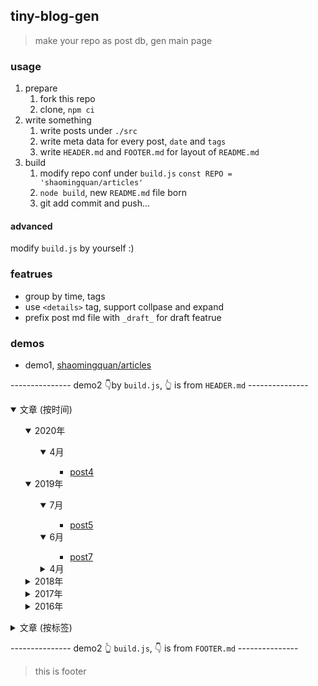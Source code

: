 ## tiny-blog-gen

> make your repo as post db, gen main page

### usage

1. prepare
    1. fork this repo
    2. clone, `npm ci`
2. write something
    1. write posts under `./src`
    2. write meta data for every post, `date` and `tags`
    3. write `HEADER.md` and `FOOTER.md` for layout of `README.md`
3. build
    1. modify repo conf under `build.js` `const REPO = 'shaomingquan/articles'`
    2. `node build`, new `README.md` file born
    3. git add commit and push...

#### advanced

modify `build.js` by yourself :)

### featrues

- group by time, tags
- use `<details>` tag, support collpase and expand
- prefix post md file with `_draft_` for draft featrue

### demos

- demo1, [shaomingquan/articles](https://github.com/shaomingquan/articles/blob/master/README.md#%E6%AC%A2%E8%BF%8E)

--------------- demo2 👇by `build.js`, 👆 is from `HEADER.md` ---------------
<details open>
    <summary>文章 (按时间)</summary>
    <ul>
        <details open>
    <summary>2020年</summary>
    <ul>
        <details open>
    <summary>4月</summary>
    <ul>
        <ul><li><a href="https://github.com/shaomingquan/tiny-blog-gen/blob/master/src/post4.md">post4</a><span>&nbsp;</span></li></ul>
    </ul>
</details>
    </ul>
</details><details open>
    <summary>2019年</summary>
    <ul>
        <details open>
    <summary>7月</summary>
    <ul>
        <ul><li><a href="https://github.com/shaomingquan/tiny-blog-gen/blob/master/src/post5.md">post5</a><span>&nbsp;</span></li></ul>
    </ul>
</details><details open>
    <summary>6月</summary>
    <ul>
        <ul><li><a href="https://github.com/shaomingquan/tiny-blog-gen/blob/master/src/post7.md">post7</a><span>&nbsp;</span></li></ul>
    </ul>
</details><details >
    <summary>4月</summary>
    <ul>
        <ul><li><a href="https://github.com/shaomingquan/tiny-blog-gen/blob/master/src/post3.md">post3</a><span>&nbsp;</span></li></ul>
    </ul>
</details>
    </ul>
</details><details >
    <summary>2018年</summary>
    <ul>
        <details >
    <summary>12月</summary>
    <ul>
        <ul><li><a href="https://github.com/shaomingquan/tiny-blog-gen/blob/master/src/post6.md">post6</a><span>&nbsp;</span></li></ul>
    </ul>
</details>
    </ul>
</details><details >
    <summary>2017年</summary>
    <ul>
        <details >
    <summary>12月</summary>
    <ul>
        <ul><li><a href="https://github.com/shaomingquan/tiny-blog-gen/blob/master/src/post2.md">post2</a><span>&nbsp;</span></li></ul>
    </ul>
</details>
    </ul>
</details><details >
    <summary>2016年</summary>
    <ul>
        <details >
    <summary>8月</summary>
    <ul>
        <ul><li><a href="https://github.com/shaomingquan/tiny-blog-gen/blob/master/src/post1.md">post1</a><span>&nbsp;</span></li></ul>
    </ul>
</details><details >
    <summary>7月</summary>
    <ul>
        <ul><li><a href="https://github.com/shaomingquan/tiny-blog-gen/blob/master/src/post8.md">post8</a><span>&nbsp;</span></li></ul>
    </ul>
</details>
    </ul>
</details>
    </ul>
</details><details >
    <summary>文章 (按标签)</summary>
    <ul>
        <details >
    <summary>javascript</summary>
    <ul>
        <ul><li><a href="https://github.com/shaomingquan/tiny-blog-gen/blob/master/src/post4.md">post4</a><span>&nbsp;[2020-4-15]</span></li><li><a href="https://github.com/shaomingquan/tiny-blog-gen/blob/master/src/post3.md">post3</a><span>&nbsp;[2019-4-13]</span></li><li><a href="https://github.com/shaomingquan/tiny-blog-gen/blob/master/src/post2.md">post2</a><span>&nbsp;[2017-12-2]</span></li><li><a href="https://github.com/shaomingquan/tiny-blog-gen/blob/master/src/post1.md">post1</a><span>&nbsp;[2016-8-20]</span></li></ul>
    </ul>
</details><details >
    <summary>nodejs</summary>
    <ul>
        <ul><li><a href="https://github.com/shaomingquan/tiny-blog-gen/blob/master/src/post5.md">post5</a><span>&nbsp;[2019-7-6]</span></li><li><a href="https://github.com/shaomingquan/tiny-blog-gen/blob/master/src/post7.md">post7</a><span>&nbsp;[2019-6-10]</span></li><li><a href="https://github.com/shaomingquan/tiny-blog-gen/blob/master/src/post6.md">post6</a><span>&nbsp;[2018-12-9]</span></li><li><a href="https://github.com/shaomingquan/tiny-blog-gen/blob/master/src/post8.md">post8</a><span>&nbsp;[2016-7-18]</span></li></ul>
    </ul>
</details>
    </ul>
</details>

--------------- demo2 👆 `build.js`, 👇 is from `FOOTER.md` ---------------

> this is footer